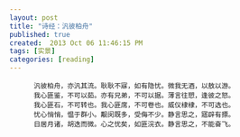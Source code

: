 ```yaml
---
layout: post
title: "诗经：汎彼柏舟"
published: true
created:  2013 Oct 06 11:46:15 PM
tags: [实景]
categories: [reading]
---
```



          汎彼柏舟，亦汎其流。耿耿不寐，如有隐忧。微我无酒，以敖以游。
          我心匪鉴，不可以茹。亦有兄弟，不可以据。薄言往愬，逢彼之怒。
          我心匪石，不可转也。我心匪席，不可卷也。威仪棣棣，不可选也。
          忧心悄悄，愠于群小。觏闵既多，受侮不少。静言思之，寤辟有摽。
          日居月诸，胡迭而微。心之忧矣，如匪浣衣。静言思之，不能奋飞。
